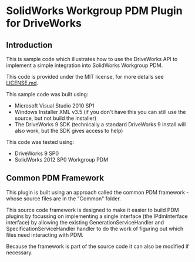 SolidWorks Workgroup PDM Plugin for DriveWorks
==============================================

Introduction
-----------------------------------------------
This is sample code which illustrates how 
to use the DriveWorks API to implement a simple
integration into SolidWorks Workgroup PDM.

This code is provided under the MIT license,
for more details see [LICENSE.md](https://github.com/DriveWorks/Labs-SolidWorks-WPDM/blob/master/LICENSE.md).

This sample code was built using:
- Microsoft Visual Studio 2010 SP1
- Windows Installer XML v3.5 (if you don't have this you can still use the source, but not build the installer)
- The DriveWorks 9 SDK (technically a standard DriveWorks 9 install will also work, but the SDK gives access to help)

This code was tested using:
- DriveWorks 9 SP0
- SolidWorks 2012 SP0 Workgroup PDM

Common PDM Framework
-----------------------------------------------
This plugin is built using an approach called the
common PDM framework - whose source files are in
the "Common" folder.

This source code framework is designed to make it
easier to build PDM plugins by focussing on implementing
a single interface (the IPdmInterface interface) by 
allowing the existing GenerationServiceHandler and 
SpecificationServiceHandler handler to do the work
of figuring out which files need interacting with PDM.

Because the framework is part of the source code it can
also be modified if necessary.